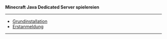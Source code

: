 **Minecraft Java Dedicated Server spielereien**

---

* [Grundinstallation](https://github.com/dr-woitschek/minecraft/tree/main/JavaEdition/Dedicated_Server/01_Grundinstallation/)
* [Erstanmeldung](https://github.com/dr-woitschek/minecraft/tree/main/JavaEdition/Dedicated_Server/02_Erstanmeldung/)

---
